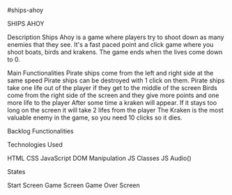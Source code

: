 #ships-ahoy

SHIPS AHOY

Description
Ships Ahoy is a game where players try to shoot down as many enemies that they see.
It's a fast paced point and click game where you shoot boats, birds and krakens.
The game ends when the lives come down to 0. 

Main Functionalities
Pirate ships come from the left and right side at the same speed
Pirate ships can be destroyed with 1 click on them.
Pirate ships take one life out of the player if they get to the middle of the screen
Birds come from the right side of the screen and they give more points and one more life to the player
After some time a kraken will appear. If it stays too long on the screen it will take 2 lifes from the player
The Kraken is the most valuable enemy in the game, so you need 10 clicks so it dies. 

Backlog Functionalities


Technologies Used

HTML
CSS
JavaScript
DOM Manipulation
JS Classes
JS Audio()

States

Start Screen
Game Screen
Game Over Screen